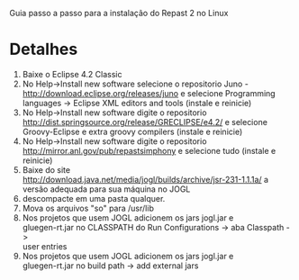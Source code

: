 Guia passo a passo para a instalação do Repast 2 no Linux

# Detalhes #

1) Baixe o Eclipse 4.2 Classic <br>
2) No Help->Install new software selecione o repositorio Juno -<br>
<a href='http://download.eclipse.org/releases/juno'>http://download.eclipse.org/releases/juno</a> e selecione Programming<br>
languages -> Eclipse XML editors and tools (instale e reinicie) <br>
3) No Help->Install new software  digite o repositorio<br>
<a href='http://dist.springsource.org/release/GRECLIPSE/e4.2/'>http://dist.springsource.org/release/GRECLIPSE/e4.2/</a>  e selecione<br>
Groovy-Eclipse e extra groovy compilers  (instale e reinicie)<br>
4)  No Help->Install new software  digite o repositorio<br>
<a href='http://mirror.anl.gov/pub/repastsimphony'>http://mirror.anl.gov/pub/repastsimphony</a>  e selecione tudo  (instale e<br>
reinicie)<br>
5) Baixe do site<br>
<a href='http://download.java.net/media/jogl/builds/archive/jsr-231-1.1.1a/'>http://download.java.net/media/jogl/builds/archive/jsr-231-1.1.1a/</a>  a<br>
versão adequada para sua máquina no JOGL <br>
6) descompacte em uma pasta qualquer. <br>
7) Mova os arquivos "so" para /usr/lib <br>
8) Nos projetos que usem JOGL adicionem os jars jogl.jar e<br>
gluegen-rt.jar no CLASSPATH do Run Configurations -> aba Classpath -><br>
user entries <br>
9) Nos projetos que usem JOGL adicionem os jars jogl.jar e<br>
gluegen-rt.jar no build path -> add external jars <br>